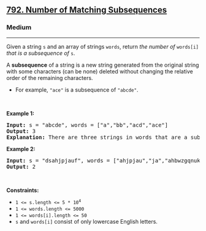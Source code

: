 <h2><a href="https://leetcode.com/problems/number-of-matching-subsequences/solution/">792. Number of Matching Subsequences</a></h2><h3>Medium</h3><hr><div><p>Given a string <code>s</code> and an array of strings <code>words</code>, return <em>the number of</em> <code>words[i]</code> <em>that is a subsequence of</em> <code>s</code>.</p>

<p>A <strong>subsequence</strong> of a string is a new string generated from the original string with some characters (can be none) deleted without changing the relative order of the remaining characters.</p>

<ul>
	<li>For example, <code>"ace"</code> is a subsequence of <code>"abcde"</code>.</li>
</ul>

<p>&nbsp;</p>
<p><strong class="example">Example 1:</strong></p>

<pre><strong>Input:</strong> s = "abcde", words = ["a","bb","acd","ace"]
<strong>Output:</strong> 3
<strong>Explanation:</strong> There are three strings in words that are a subsequence of s: "a", "acd", "ace".
</pre>

<p><strong class="example">Example 2:</strong></p>

<pre><strong>Input:</strong> s = "dsahjpjauf", words = ["ahjpjau","ja","ahbwzgqnuk","tnmlanowax"]
<strong>Output:</strong> 2
</pre>

<p>&nbsp;</p>
<p><strong>Constraints:</strong></p>

<ul>
	<li><code>1 &lt;= s.length &lt;= 5 * 10<sup>4</sup></code></li>
	<li><code>1 &lt;= words.length &lt;= 5000</code></li>
	<li><code>1 &lt;= words[i].length &lt;= 50</code></li>
	<li><code>s</code> and <code>words[i]</code> consist of only lowercase English letters.</li>
</ul>
</div>